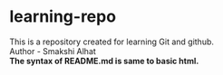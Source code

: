 # learning-repo
This is a repository created for learning Git and github.
<br>
Author - Smakshi Alhat
<br>
<b>The syntax of README.md is same to basic html.</b>
